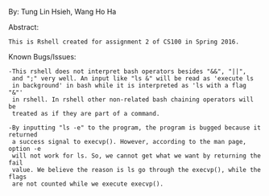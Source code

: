 By:
    Tung Lin Hsieh, Wang Ho Ha

Abstract:

    This is Rshell created for assignment 2 of CS100 in Spring 2016.

Known Bugs/Issues:

    -This rshell does not interpret bash operators besides "&&", "||",
     and ";" very well. An input like "ls &" will be read as 'execute ls
     in background' in bash while it is interpreted as 'ls with a flag "&"'
     in rshell. In rshell other non-related bash chaining operators will be
     treated as if they are part of a command.

    -By inputting "ls -e" to the program, the program is bugged because it returned
     a success signal to execvp(). However, according to the man page, option -e 
     will not work for ls. So, we cannot get what we want by returning the fail 
     value. We believe the reason is ls go through the execvp(), while the flags
     are not counted while we execute execvp().
